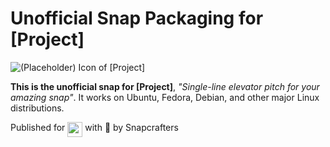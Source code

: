 # Unofficial Snap Packaging for [Project]
<!--
	Use the Staticaly service for easy access to in-repo pictures:
	https://www.staticaly.com/
-->
![(Placeholder) Icon of [Project]](https://cdn.staticaly.com/gh/Lin-Buo-Ren/snapcrafters-template-plus/bea3bc56/snap/gui/my-awesome-app.png "(Placeholder) Icon of [Project]")

**This is the unofficial snap for [Project]**, *"Single-line elevator pitch for your amazing snap"*. It works on Ubuntu, Fedora, Debian, and other major Linux distributions.

<!-- Uncomment and modify this when you are provided a build status badge
[![Build Status Badge of the `my-awesome-app` Snap](https://build.snapcraft.io/badge/_repo_owner_id_/_repo_name_id_.svg "Build Status of the `my-awesome-app` snap")](https://build.snapcraft.io/user/_repo_owner_id_/_repo_name_id_)
-->

<!-- Uncomment and modify this when you have a screenshot
![Screenshot of the Snapped Application](local/screenshots/screenshot.png "Screenshot of the Snapped Application")
-->

Published for <img src="http://anything.codes/slack-emoji-for-techies/emoji/tux.png" align="top" width="24" /> with 💝 by Snapcrafters

<!-- Uncomment and modify this when you have published the snap to the Snap Store
## Installation
([Don't have snapd installed?](https://snapcraft.io/docs/core/install))

### In a Terminal
    # Install the snap #
    sudo snap install --channel=edge --devmode my-awesome-app
    #sudo snap install --channel=beta my-awesome-app
    #sudo snap install my-awesome-app
    
    # Connect the snap to essential security confinement interfaces #
    ## (Proper reasoning for connecting _plug_name_) ##
    sudo snap connect my-awesome-app:_plug_name_
    
    # Connect the snap to optional security confinement interfaces #
    ## (Proper reasoning for connecting _plug_name_) ##
    sudo snap connect my-awesome-app:_plug_name_

### The Graphical Way
[![Get it from the Snap Store](https://snapcraft.io/static/images/badges/en/snap-store-black.svg)](https://snapcraft.io/my-awesome-app)
-->

<!-- Uncomment when you have test results
## What is Working
* [A list of functionallities that are verified working]

## What is NOT Working...yet 
Check out the [issue tracker](https://github.com/_repo_owner_id_/_repo_name_id_/issues) for known issues.
-->

<!-- Uncomment when you have initialized the URLs
## Support
* Report issues regarding using this snap to the issue tracker:  
  <https://github.com/_repo_owner_id_/_repo_name_id_/issues>
* You may also post on the Snapcraft Forum, under the `snap` topic category:  
  <https://forum.snapcraft.io/c/snap>
-->
